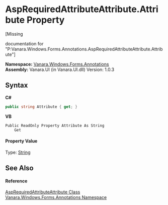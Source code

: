 # AspRequiredAttributeAttribute.Attribute Property 
 

\[Missing <summary> documentation for "P:Vanara.Windows.Forms.Annotations.AspRequiredAttributeAttribute.Attribute"\]

**Namespace:**&nbsp;<a href="600255aa-5477-7018-00f3-14fce5adebc9">Vanara.Windows.Forms.Annotations</a><br />**Assembly:**&nbsp;Vanara.UI (in Vanara.UI.dll) Version: 1.0.3

## Syntax

**C#**<br />
``` C#
public string Attribute { get; }
```

**VB**<br />
``` VB
Public ReadOnly Property Attribute As String
	Get
```


#### Property Value
Type: <a href="http://msdn2.microsoft.com/en-us/library/s1wwdcbf" target="_blank">String</a>

## See Also


#### Reference
<a href="246d4dbe-fed1-02a9-7973-c26e34d2875c">AspRequiredAttributeAttribute Class</a><br /><a href="600255aa-5477-7018-00f3-14fce5adebc9">Vanara.Windows.Forms.Annotations Namespace</a><br />